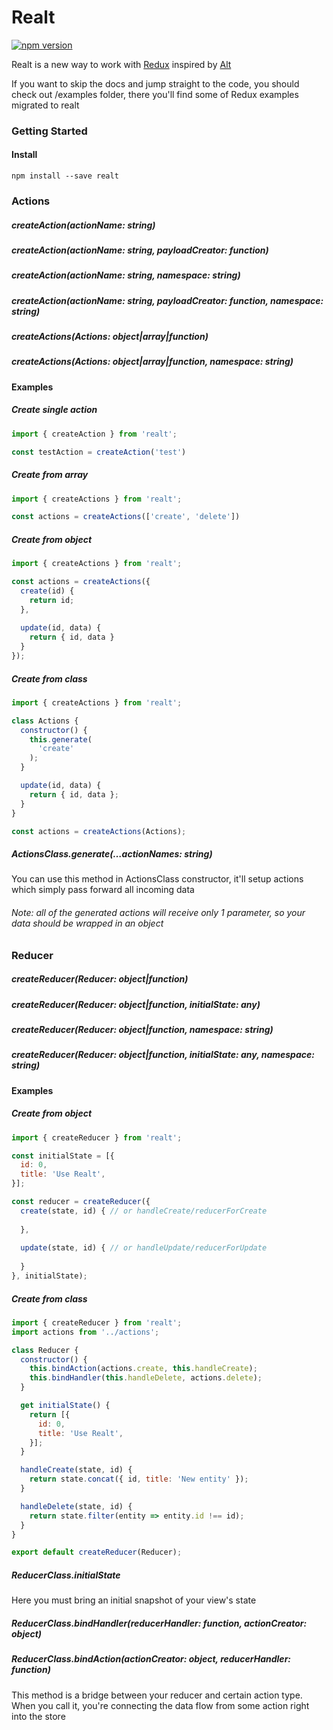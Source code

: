 # Realt

[![npm version](https://badge.fury.io/js/realt.svg)](https://www.npmjs.com/package/realt)

Realt is a new way to work with [Redux](https://github.com/reactjs/redux) inspired by [Alt](https://github.com/goatslacker/alt)

If you want to skip the docs and jump straight to the code, you should check out /examples folder, there you'll find some of Redux examples migrated to realt

### Getting Started
#### Install
```
npm install --save realt
```

### Actions
##### createAction(actionName: string)
##### createAction(actionName: string, payloadCreator: function)
##### createAction(actionName: string, namespace: string)
##### createAction(actionName: string, payloadCreator: function, namespace: string)

##### createActions(Actions: object|array|function)
##### createActions(Actions: object|array|function, namespace: string)

#### Examples
##### Create single action
```javascript
import { createAction } from 'realt';

const testAction = createAction('test')
```

##### Create from array
```javascript
import { createActions } from 'realt';

const actions = createActions(['create', 'delete'])
```

##### Create from object
```javascript
import { createActions } from 'realt';

const actions = createActions({
  create(id) {
    return id;
  },
  
  update(id, data) {
    return { id, data }
  }
});
```

##### Create from class
```javascript
import { createActions } from 'realt';

class Actions {
  constructor() {
    this.generate(
      'create'
    );
  }

  update(id, data) {
    return { id, data };
  }
}

const actions = createActions(Actions);
```
##### ActionsClass.generate(…actionNames: string)
You can use this method in ActionsClass constructor, it'll setup actions which simply pass forward all incoming data
###### Note: all of the generated actions will receive only 1 parameter, so your data should be wrapped in an object

### Reducer
##### createReducer(Reducer: object|function)
##### createReducer(Reducer: object|function, initialState: any)
##### createReducer(Reducer: object|function, namespace: string)
##### createReducer(Reducer: object|function, initialState: any, namespace: string)

#### Examples
##### Create from object
```javascript
import { createReducer } from 'realt';

const initialState = [{
  id: 0,
  title: 'Use Realt',
}];

const reducer = createReducer({
  create(state, id) { // or handleCreate/reducerForCreate
    
  },
  
  update(state, id) { // or handleUpdate/reducerForUpdate
    
  }
}, initialState);
```

##### Create from class
```javascript
import { createReducer } from 'realt';
import actions from '../actions';

class Reducer {
  constructor() {
    this.bindAction(actions.create, this.handleCreate);
    this.bindHandler(this.handleDelete, actions.delete);
  }

  get initialState() {
    return [{
      id: 0,
      title: 'Use Realt',
    }];
  }

  handleCreate(state, id) {
    return state.concat({ id, title: 'New entity' });
  }

  handleDelete(state, id) {
    return state.filter(entity => entity.id !== id);
  }
}

export default createReducer(Reducer);
```
##### ReducerClass.initialState
Here you must bring an initial snapshot of your view's state

##### ReducerClass.bindHandler(reducerHandler: function, actionCreator: object)
##### ReducerClass.bindAction(actionCreator: object, reducerHandler: function)
This method is a bridge between your reducer and certain action type. 
When you call it, you're connecting the data flow from some action right into the store

